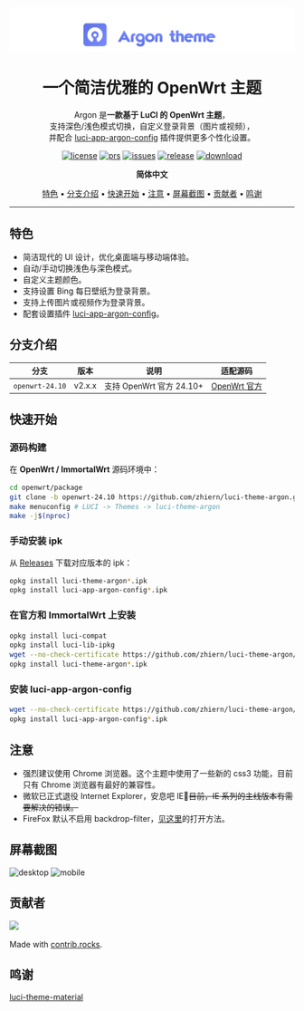 <!-- markdownlint-configure-file {
  "MD013": { "code_blocks": false, "tables": false, "line_length":200 },
  "MD033": false,
  "MD041": false
} -->

[license]: /LICENSE
[license-badge]: https://img.shields.io/github/license/zhiern/luci-theme-argon?style=flat-square&a=1
[prs]: https://github.com/zhiern/luci-theme-argon/pulls
[prs-badge]: https://img.shields.io/badge/PRs-welcome-brightgreen.svg?style=flat-square
[issues]: https://github.com/zhiern/luci-theme-argon/issues/new
[issues-badge]: https://img.shields.io/badge/Issues-welcome-brightgreen.svg?style=flat-square
[release]: https://github.com/zhiern/luci-theme-argon/releases
[release-badge]: https://img.shields.io/github/v/release/zhiern/luci-theme-argon?style=flat-square
[download]: https://github.com/zhiern/luci-theme-argon/releases
[download-badge]: https://img.shields.io/github/downloads/zhiern/luci-theme-argon/total?style=flat-square

<div align="center">
<img src="https://raw.githubusercontent.com/jerrykuku/staff/master/argon_title4.svg">

# 一个简洁优雅的 OpenWrt 主题

Argon 是**一款基于 LuCI 的 OpenWrt 主题**，  
支持深色/浅色模式切换，自定义登录背景（图片或视频），  
并配合 [luci-app-argon-config](https://github.com/zhiern/luci-theme-argon) 插件提供更多个性化设置。

[![license][license-badge]][license]
[![prs][prs-badge]][prs]
[![issues][issues-badge]][issues]
[![release][release-badge]][release]
[![download][download-badge]][download]

**简体中文**

[特色](#特色) •
[分支介绍](#分支介绍) •
[快速开始](#快速开始) •
[注意](#注意) •
[屏幕截图](#屏幕截图) •
[贡献者](#贡献者) •
[鸣谢](#鸣谢)

</div>

---

## 特色

- 简洁现代的 UI 设计，优化桌面端与移动端体验。
- 自动/手动切换浅色与深色模式。
- 自定义主题颜色。
- 支持设置 Bing 每日壁纸为登录背景。
- 支持上传图片或视频作为登录背景。
- 配套设置插件 [luci-app-argon-config](https://github.com/zhiern/luci-theme-argon)。

## 分支介绍

| 分支          | 版本   | 说明                        | 适配源码                  |
| ------------- | ------ | --------------------------- | ------------------------- |
| `openwrt-24.10` | v2.x.x | 支持 OpenWrt 官方 24.10+    | [OpenWrt 官方](https://github.com/openwrt/openwrt) |

## 快速开始

### 源码构建

在 **OpenWrt / ImmortalWrt** 源码环境中：

```bash
cd openwrt/package
git clone -b openwrt-24.10 https://github.com/zhiern/luci-theme-argon.git
make menuconfig # LUCI -> Themes -> luci-theme-argon
make -j$(nproc)
```

### 手动安装 ipk

从 [Releases](https://github.com/zhiern/luci-theme-argon/releases) 下载对应版本的 ipk：

```bash
opkg install luci-theme-argon*.ipk
opkg install luci-app-argon-config*.ipk
```

### 在官方和 ImmortalWrt 上安装

```bash
opkg install luci-compat
opkg install luci-lib-ipkg
wget --no-check-certificate https://github.com/zhiern/luci-theme-argon/releases/download/v2.4.2/luci-theme-argon_2.4.2-r20250207_all.ipk
opkg install luci-theme-argon*.ipk
```

### 安装 luci-app-argon-config

```bash
wget --no-check-certificate https://github.com/zhiern/luci-theme-argon/releases/download/v2.4.2/luci-app-argon-config_1.0-r20230608_all.ipk
opkg install luci-app-argon-config*.ipk
```

## 注意

- 强烈建议使用 Chrome 浏览器。这个主题中使用了一些新的 css3 功能，目前只有 Chrome 浏览器有最好的兼容性。
- 微软已正式退役 Internet Explorer，安息吧 IE🙏<del>目前，IE 系列的主线版本有需要解决的错误。</del>
- FireFox 默认不启用 backdrop-filter，[见这里](https://developer.mozilla.org/zh-CN/docs/Web/CSS/backdrop-filter)的打开方法。

## 屏幕截图

![desktop](https://git.kejizero.online/zhao/image/raw/branch/main/10.png)
![mobile](https://git.kejizero.online/zhao/image/raw/branch/main/11.png)

## 贡献者

<a href="https://github.com/zhiern/luci-theme-argon/graphs/contributors">
  <img src="https://contrib.rocks/image?repo=zhiern/luci-theme-argon" />
</a>

Made with [contrib.rocks](https://contrib.rocks).

## 鸣谢

[luci-theme-material](https://github.com/LuttyYang/luci-theme-material/)
